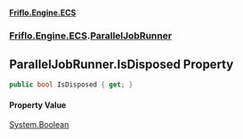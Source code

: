#### [Friflo.Engine.ECS](index.md#'index')
### [Friflo.Engine.ECS](Friflo.Engine.ECS.md#'Friflo.Engine.ECS').[ParallelJobRunner](ParallelJobRunner.md#'Friflo.Engine.ECS.ParallelJobRunner')

## ParallelJobRunner.IsDisposed Property

```csharp
public bool IsDisposed { get; }
```

#### Property Value
[System.Boolean](https://docs.microsoft.com/en-us/dotnet/api/System.Boolean#'System.Boolean')